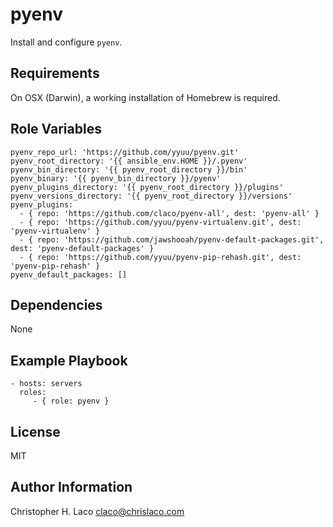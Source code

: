 pyenv
=====

Install and configure `pyenv`.

Requirements
------------

On OSX (Darwin), a working installation of Homebrew is required.

Role Variables
--------------

    pyenv_repo_url: 'https://github.com/yyuu/pyenv.git'
    pyenv_root_directory: '{{ ansible_env.HOME }}/.pyenv'
    pyenv_bin_directory: '{{ pyenv_root_directory }}/bin'
    pyenv_binary: '{{ pyenv_bin_directory }}/pyenv'
    pyenv_plugins_directory: '{{ pyenv_root_directory }}/plugins'
    pyenv_versions_directory: '{{ pyenv_root_directory }}/versions'
    pyenv_plugins:
      - { repo: 'https://github.com/claco/pyenv-all', dest: 'pyenv-all' }
      - { repo: 'https://github.com/yyuu/pyenv-virtualenv.git', dest: 'pyenv-virtualenv' }
      - { repo: 'https://github.com/jawshooah/pyenv-default-packages.git', dest: 'pyenv-default-packages' }
      - { repo: 'https://github.com/yyuu/pyenv-pip-rehash.git', dest: 'pyenv-pip-rehash' }
    pyenv_default_packages: []

Dependencies
------------

None

Example Playbook
----------------

    - hosts: servers
      roles:
         - { role: pyenv }

License
-------

MIT

Author Information
------------------

Christopher H. Laco <claco@chrislaco.com>
